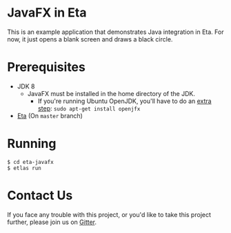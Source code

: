 # JavaFX in Eta

This is an example application that demonstrates Java integration in Eta. For now, it just opens a blank screen and draws a black circle.

# Prerequisites
- JDK 8
  - JavaFX must be installed in the home directory of the JDK.
    - If you're running Ubuntu OpenJDK, you'll have to do an [extra step](http://stackoverflow.com/questions/34243982/why-is-javafx-is-not-included-in-openjdk-8-on-ubuntu-wily-15-10):
      ```sudo apt-get install openjfx```
- [Eta](https://github.com/typelead/eta) (On `master` branch)

# Running
```
$ cd eta-javafx
$ etlas run
```

# Contact Us
If you face any trouble with this project, or you'd like to take this project further, please join us on [Gitter](https://gitter.im/typelead/eta).
